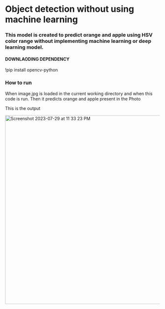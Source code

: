 # Object detection without using machine learning

### This model is created to predict orange and apple using HSV color range without implementing machine learning or deep learning model.

#### DOWNLAODING DEPENDENCY 
!pip install opencv-python


### How to run
When image.jpg is loaded in the current working directory and when this code is run. Then it predicts orange and apple present in the  Photo

This is the output

<img width="613" alt="Screenshot 2023-07-29 at 11 33 23 PM" src="https://github.com/akashsharma-2002/OBJECT_DETECTION_WITHOUT_MACHINE_LEARNING/assets/73756172/9b17a7df-a3c9-4f72-a80a-f317e7545eb8">


